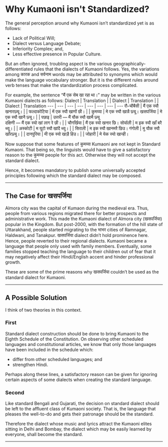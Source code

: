 # Why Kumaoni isn't Standardized?
The general perception around why Kumaoni isn’t standardized yet is as follows:

* Lack of Political Will;
* Dialect versus Language Debate;
* Inferiority Complex; and,
* Less effective presence in Popular Culture.

But an often ignored, troubling aspect is the various geographically-differentiated rules that the dialects of Kumaoni follows. Yes, the variations among कारक and सर्वनाम words may be attributed to synonyms which would make the language vocabulary stronger. But it is the different rules around verb tenses that make the standardization process complicated.

For example, the sentence “मैं एक सेब खा रहा था।” may be written in the various Kumaoni dialects as follows:
Dialect | Translation | | Dialect | Translation | | Dialect | Translation
--- | --- | --- | --- | --- | --- | --- | ---
रौ–चौबैसी | मैं एक स्यौ खनारछ्यू। | | फल्दाकोटिया | में एक स्यौ खाणों छी। | | कुमय्या | मे एक स्यौ खान्नै छ्यू।
खसपर्जिया | मे एक स्यौ खानै छ्यू। | | पछाइ | उत्तरी — मैं यौक स्यौ खामै छ्यू<br>दक्षिणी — मैं एक स्यो खां लाग रे छी। | | चौगर्खिया | मैं एक स्यो खनार छि।
सोर्याली | म इक स्यौ खाँ बरै थ्यू। | | अस्कोटी | म यूटो स्यौ खांदै थ्यु। | | सिराली | म इक स्यौ खानमरै छिउ।
गंगोली | मु यौक स्यौ खाँरछ्यु। | | दानपुरिया | मी एक स्यो खाड़ै हिउ। | | जोहारी | मे येक स्यो खान्ही।

Now suppose that some features of कुमय्या Kumaoni are not kept in Standard Kumaoni. That being so, the linguists would have to give a satisfactory reason to the कुमय्या people for this act. Otherwise they will not accept the standard dialect.

Hence, it becomes mandatory to publish some universally accepted principles following which the standard dialect may be composed.

---

## The Case for खसपर्जिया
Almora city was the capital of Kumaon during the medieval era. Thus, people from various regions migrated there for better prospects and administrative work. This made the Kumaoni dialect of Almora city (खसपर्जिया) popular in the Kingdom. But post-2000, with the formation of the hill state of Uttarakhand, people started migrating to the भाभर cities of Ramnagar, Haldwani, and Tanakpur. खसपर्जिया dialect didn’t hold prominence here. Hence, people reverted to their regional dialects. Kumaoni became a language that people only used with family members. Eventually, some families stopped teaching the language to their children out of fear that it may negatively affect their Hindi/English accent and hinder professional growth.

These are some of the prime reasons why खसपर्जिया couldn’t be used as the standard dialect for Kumaoni.

---

## A Possible Solution
I think of two theories in this context.

### First
Standard dialect construction should be done to bring Kumaoni to the Eighth Schedule of the Constitution. On observing other scheduled languages and constitutional articles, we know that only those languages have been included in the schedule which:
* differ from other scheduled languages; and
* strengthen Hindi.

Perhaps along these lines, a satisfactory reason can be given for ignoring certain aspects of some dialects when creating the standard language.

### Second
Like standard Bengali and Gujarati, the decision on standard dialect should be left to the affluent class of Kumaoni society. That is, the language that pleases the well-to-do and gets their patronage should be the standard.

Therefore the dialect whose music and lyrics attract the Kumaoni elites sitting in Delhi and Bombay, the dialect which may be easily learned by everyone, shall become the standard.

---